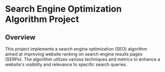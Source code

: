 # Search Engine Optimization Algorithm Project

## Overview
This project implements a search engine optimization (SEO) algorithm aimed at improving website ranking on search engine results pages (SERPs). The algorithm utilizes various techniques and metrics to enhance a website's visibility and relevance to specific search queries.
